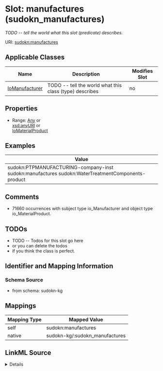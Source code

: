 

# Slot: manufactures (sudokn_manufactures)


_TODO -- tell the world what this slot (predicate) describes._





URI: [sudokn:manufactures](http://asu.edu/semantics/SUDOKN/manufactures)



<!-- no inheritance hierarchy -->





## Applicable Classes

| Name | Description | Modifies Slot |
| --- | --- | --- |
| [IoManufacturer](../classes/IoManufacturer.md) | TODO -- tell the world what this class (type) describes |  no  |







## Properties

* Range: [Any](../classes/Any.md)&nbsp;or&nbsp;<br />[xsd:anyURI](http://www.w3.org/2001/XMLSchema#anyURI)&nbsp;or&nbsp;<br />[IoMaterialProduct](../classes/IoMaterialProduct.md)






## Examples

| Value |
| --- |
| sudokn:PTPMANUFACTURING-company-inst sudokn:manufactures sudokn:WaterTreatmentComponents-product |

## Comments

* 71660 occurrences with subject type io_Manufacturer and object type io_MaterialProduct.

## TODOs

* TODO -- Todos for this slot go here
* or you can delete the todos
* if you think the class is perfect.

## Identifier and Mapping Information







### Schema Source


* from schema: sudokn-kg




## Mappings

| Mapping Type | Mapped Value |
| ---  | ---  |
| self | sudokn:manufactures |
| native | sudokn-kg/:sudokn_manufactures |




## LinkML Source

<details>
```yaml
name: sudokn_manufactures
description: TODO -- tell the world what this slot (predicate) describes.
title: manufactures
todos:
- TODO -- Todos for this slot go here
- or you can delete the todos
- if you think the class is perfect.
comments:
- 71660 occurrences with subject type io_Manufacturer and object type io_MaterialProduct.
examples:
- value: sudokn:PTPMANUFACTURING-company-inst sudokn:manufactures sudokn:WaterTreatmentComponents-product
from_schema: sudokn-kg
rank: 1000
domain: io_Organization
slot_uri: sudokn:manufactures
alias: sudokn_manufactures
domain_of:
- io_Manufacturer
range: Any
any_of:
- range: uri
- range: io_MaterialProduct

```
</details>